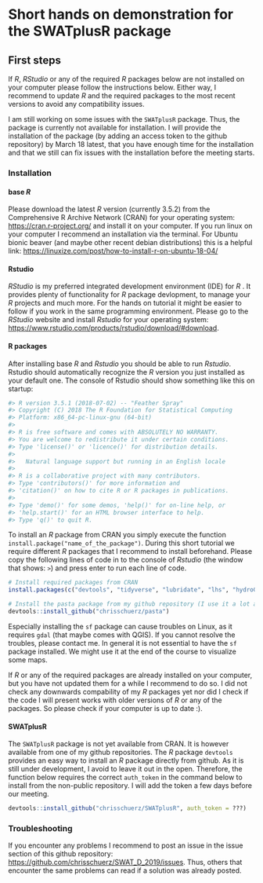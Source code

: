 # Short hands on demonstration for the SWATplusR package

## First steps
If *R*, *RStudio* or any of the required *R* packages below are not installed on your computer please follow the instructions below. Either way, I recommend to update *R* and the required packages to the most recent versions to avoid any compatibility issues. 

I am still working on some issues with the `SWATplusR` package. Thus, the package is currently not available for installation. I will provide the installation of the package (by adding an access token to the github repository) by March 18 latest, that you have enough time for the installation and that we still can fix issues with the installation before the meeting starts.

### Installation

#### base *R*
Please download the latest *R* version (currently 3.5.2) from the Comprehensive R Archive Network (CRAN) for your operating system: https://cran.r-project.org/ and install it on your computer. 
If you run linux on your computer I recommend an installation via the terminal. For Ubuntu bionic beaver (and maybe other recent debian distributions) this is a helpful link: https://linuxize.com/post/how-to-install-r-on-ubuntu-18-04/

#### Rstudio
*RStudio* is my preferred integrated development environment (IDE) for *R* . It provides plenty of functionality for *R* package devlopment, to manage your *R* projects and much more. For the hands on tutorial it might be easier to follow if you work in the same programming environment.
Please go to the *RStudio* website and install *Rstudio* for your operating system: https://www.rstudio.com/products/rstudio/download/#download.

#### R packages
After installing base *R* and *Rstudio* you should be able to run *Rstudio*. Rstudio should automatically recognize the *R* version you just installed as your default one. 
The console of Rstudio should show something like this on startup:
``` r
#> R version 3.5.1 (2018-07-02) -- "Feather Spray"
#> Copyright (C) 2018 The R Foundation for Statistical Computing
#> Platform: x86_64-pc-linux-gnu (64-bit)
#> 
#> R is free software and comes with ABSOLUTELY NO WARRANTY.
#> You are welcome to redistribute it under certain conditions.
#> Type 'license()' or 'licence()' for distribution details.
#> 
#>   Natural language support but running in an English locale
#> 
#> R is a collaborative project with many contributors.
#> Type 'contributors()' for more information and
#> 'citation()' on how to cite R or R packages in publications.
#> 
#> Type 'demo()' for some demos, 'help()' for on-line help, or
#> 'help.start()' for an HTML browser interface to help.
#> Type 'q()' to quit R.
```

To install an *R* package from CRAN you simply execute the function `install.package("name_of_the_package")`. During this short tutorial we require different *R* packages that I recommend to install beforehand. Please copy the following lines of code in to the console of *Rstudio* (the window that shows: `>`) and press enter to run each line of code.

``` r
# Install required packages from CRAN
install.packages(c("devtools", "tidyverse", "lubridate", "lhs", "hydroGOF", "sensitivity", "fast", "sf", "here", "plotly"))

# Install the pasta package from my github repository (I use it a lot and will explain why)
devtools::install_github("chrisschuerz/pasta")
```

Especially installing the `sf` package can cause troubles on Linux, as it requires `gdal` (that maybe comes with QGIS). If you cannot resolve the troubles, please contact me. In general it is not essential to have the `sf` package installed. We might use it at the end of the course to visualize some maps.

If *R* or any of the required packages are already installed on your computer, but you have not updated them for a while I recommend to do so. I did not check any downwards compability of my *R* packages yet nor did I check if the code I will present works with older versions of *R* or any of the packages. So please check if your computer is up to date :). 

#### SWATplusR
The `SWATplusR` package is not yet available from CRAN. It is however available from one of my github repositories. The *R* package `devtools` provides an easy way to install an *R* package directly from github. As it is still under development, I avoid to leave it out in the open. Therefore, the function below requires the correct `auth_token` in the command below to install from the non-public repository. I will add the token a few days before our meeting.
``` r
devtools::install_github("chrisschuerz/SWATplusR", auth_token = ???)
```

### Troubleshooting
If you encounter any problems I recommend to post an issue in the issue section of this github repository: https://github.com/chrisschuerz/SWAT_D_2019/issues. Thus, others that encounter the same problems can read if a solution was already posted.
